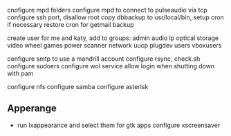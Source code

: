 cnofigure mpd folders
configure mpd to connect to pulseaudio via tcp
configure ssh port, disallow root
copy dbbackup to usr/local/bin, setup cron if necessary
restore cron for getmail backup

create user for me and katy, add to groups:
    admin audio lp optical storage video wheel games power scanner network uucp
         plugdev users vboxusers

configure smtp to use a mandrill account
configure rsync, check.sh
configure sudoers
configure wol service
allow login when shutting down with pam

configure nfs
configure samba
configure asterisk

## Apperange


* run lxappearance and select them for gtk apps
configure xscreensaver
